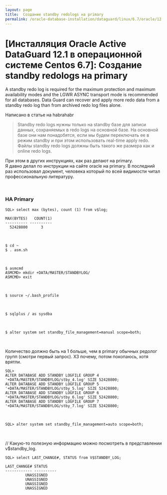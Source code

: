 ```yaml
---
layout: page
title:  Создание standby redologs на primary
permalink: /oracle-database-installation/dataguard/linux/6.7/oracle/12.1/standby-redologs-on-primary-instance/
---
```


# [Инсталляция Oracle Active DataGuard 12.1 в операционной системе Centos 6.7]: Создание standby redologs на primary


A standby redo log is required for the maximum protection and maximum availability modes and the LGWR ASYNC transport mode is recommended for all databases. Data Guard can recover and apply more redo data from a standby redo log than from archived redo log files alone.


Написано в статье на habrahabr

> Standby redo logs нужны только на standby базе для записи данных, сохраняемых в redo logs на основной базе. На основной базе они нам понадобятся, если мы будем переключать ее в режим standby и при этом использовать real-time apply redo. Файлы standby redo logs должны быть такого же размера как и online redo logs.


При этом в других инструкциях, как раз делают на primary.<br/>
Я давно делал по инструкции на сайте oracle на primary. В последний раз использовал документ, человека который по всей видимости читал профессиональную литературу.


<br/>

### НА Primary


	SQL> select max (bytes), count (1) from v$log;

	MAX(BYTES)   COUNT(1)
	---------- ----------
	  52428800	    3


<br/>

	$ cd ~
	$ . asm.sh

<br/>

	$ asmcmd
	ASMCMD> mkdir +DATA/MASTER/STANDBYLOG/
	ASMCMD> exit


<br/>


	$ source ~/.bash_profile

<br/>

	$ sqlplus / as sysdba

<br/>

	$ alter system set standby_file_management=manual scope=both;

<br/>

Количество должно быть на 1 больше, чем в primary обычных редолог групп (смотри первый запрос).
ХЗ почему, потом покопаюсь, хотя врятли.

	SQL>
	ALTER DATABASE ADD STANDBY LOGFILE GROUP 4 '+DATA/MASTER/STANDBYLOG/stby_4.log' SIZE 52428800;
	ALTER DATABASE ADD STANDBY LOGFILE GROUP 5 '+DATA/MASTER/STANDBYLOG/stby_5.log' SIZE 52428800;
	ALTER DATABASE ADD STANDBY LOGFILE GROUP 6 '+DATA/MASTER/STANDBYLOG/stby_6.log' SIZE 52428800;
	ALTER DATABASE ADD STANDBY LOGFILE GROUP 7 '+DATA/MASTER/STANDBYLOG/stby_7.log' SIZE 52428800;

<br/>

	SQL> alter system set standby_file_management=auto scope=both;


<br/>


// Какую-то полезную информацию можно посмотреть в представлении v$standby_log.


	SQL> select LAST_CHANGE#, STATUS from V$STANDBY_LOG;

	LAST_CHANGE# STATUS
	------------ ----------
		     UNASSIGNED
		     UNASSIGNED
		     UNASSIGNED
		     UNASSIGNED
